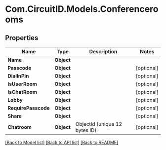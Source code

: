 
# Com.CircuitID.Models.Conferencerooms

## Properties

Name | Type | Description | Notes
------------ | ------------- | ------------- | -------------
**Name** | **Object** |  | 
**Passcode** | **Object** |  | [optional] 
**DialInPin** | **Object** |  | [optional] 
**IsUserRoom** | **Object** |  | [optional] 
**IsChatRoom** | **Object** |  | [optional] 
**Lobby** | **Object** |  | [optional] 
**RequirePasscode** | **Object** |  | [optional] 
**Share** | **Object** |  | [optional] 
**Chatroom** | **Object** | ObjectId (unique 12 bytes ID) | [optional] 

[[Back to Model list]](../README.md#documentation-for-models)
[[Back to API list]](../README.md#documentation-for-api-endpoints)
[[Back to README]](../README.md)

